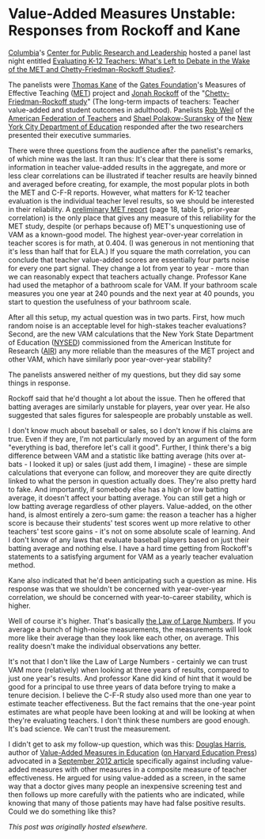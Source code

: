 # Value-Added Measures Unstable: Responses from Rockoff and Kane

<span><a href="http://www.columbia.edu/">Columbia</a>'s <a title="CPRL" href="http://web.law.columbia.edu/public-research-leadership">Center for Public Research and Leadership</a> hosted a panel last night entitled <a href="http://www.tc.columbia.edu/calendar.htm?EventID=12046">Evaluating K-12 Teachers: What's Left to Debate in the Wake of the MET and Chetty-Friedman-Rockoff Studies?</a>.

The panelists were <a href="http://www.gse.harvard.edu/news-impact/tag/thomas-kane/">Thomas Kane</a> of the <a href="http://www.gatesfoundation.org/">Gates Foundation</a>'s Measures of Effective Teaching (<a href="http://www.metproject.org/">MET</a>) project and <a href="http://www4.gsb.columbia.edu/cbs-directory/detail/494805/Jonah%20Rockoff">Jonah Rockoff</a> of the "<a href="http://obs.rc.fas.harvard.edu/chetty/value_added.pdf">Chetty-Friedman-Rockoff study</a>" (The long-term impacts of teachers: Teacher value-added and student outcomes in adulthood). Panelists <a href="http://www.milkeninstitute.org/events/events.taf?EventID=GC07&amp;SPID=2582&amp;cat=allconf&amp;function=show&amp;level1=speakers&amp;level2=bio">Rob Weil</a> of the <a href="http://www.aft.org/">American Federation of Teachers</a> and&#160;<a href="http://en.wikipedia.org/wiki/Shael_Polakow-Suransky">Shael Polakow-Suransky</a> of the <a href="http://schools.nyc.gov/">New York City Department of Education</a> responded after the two researchers presented their executive summaries.

There were three questions from the audience after the panelist's remarks, of which mine was the last. It ran thus: It's clear that there is some information in teacher value-added results in the aggregate, and more or less clear correlations can be illustrated if teacher results are heavily binned and averaged before creating, for example, the most popular plots in both the MET and C-F-R reports. However, what matters for K-12 teacher evaluation is the individual teacher level results, so we should be interested in their reliability. A <a href="http://www.metproject.org/downloads/Preliminary_Findings-Research_Paper.pdf">preliminary MET report</a>&#160;(page 18, table 5, prior-year correlation) is the only place that gives any measure of this reliability for the MET study, despite (or perhaps because of) MET's unquestioning use of VAM as a known-good model. The highest year-over-year correlation in teacher scores is for math, at 0.404. (I was generous in not mentioning that it's less than half that for ELA.) If you square the math correlation, you can conclude that teacher value-added scores are essentially four parts noise for every one part signal. They change a lot from year to year - more than we can reasonably expect that teachers actually change. Professor Kane had used the metaphor of a bathroom scale for VAM. If your bathroom scale measures you one year at 240 pounds and the next year at 40 pounds, you start to question the usefulness of your bathroom scale.

After all this setup, my actual question was in two parts. First, how much random noise is an acceptable level for high-stakes teacher evaluations? Second, are the new VAM calculations that the New York State Department of Education (<a href="http://www.nysed.gov/">NYSED</a>) commissioned from the American Institute for Research (<a href="http://www.metproject.org/downloads/Preliminary_Findings-Research_Paper.pdf">AIR</a>) any more reliable than the measures of the MET project and other VAM, which have similarly poor year-over-year stability?

The panelists answered neither of my questions, but they did say some things in response.

Rockoff said that he'd thought a lot about the issue. Then he offered that batting averages are similarly unstable for players, year over year. He also suggested that sales figures for salespeople are probably unstable as well.

I don't know much about baseball or sales, so I don't know if his claims are true. Even if they are, I'm not particularly moved by an argument of the form "everything is bad, therefore let's call it good". Further, I think there's a big difference between VAM and a statistic like batting average (hits over at-bats - I looked it up) or sales (just add them, I imagine) - these are simple calculations that everyone can follow, and moreover they are quite directly linked to what the person in question actually does. They're also pretty hard to fake. And importantly, if somebody else has a high or low batting average, it doesn't affect your batting average. You can still get a high or low batting average regardless of other players. Value-added, on the other hand, is almost entirely a zero-sum game: the reason a teacher has a higher score is because their students' test scores went up more relative to other teachers' test score gains - it's not on some absolute scale of learning. And I don't know of any laws that evaluate baseball players based on just their batting average and nothing else. I have a hard time getting from Rockoff's statements to a satisfying argument for VAM as a yearly teacher evaluation method.

Kane also indicated that he'd been anticipating such a question as mine. His response was that we shouldn't be concerned with year-over-year correlation, we should be concerned with year-to-career stability, which is higher.

Well of course it's higher. That's basically&#160;<a href="http://en.wikipedia.org/wiki/Law_of_large_numbers">the Law of Large Numbers</a>. If you average a bunch of high-noise measurements, the measurements will look more like their average than they look like each other, on average. This reality doesn't make the individual observations any better.

It's not that I don't like the Law of Large Numbers - certainly we can trust VAM more (relatively) when looking at three years of results, compared to just one year's results. And professor Kane did kind of hint that it would be good for a principal to use three years of data before trying to make a tenure decision. I believe the C-F-R study also used more than one year to estimate teacher effectiveness. But the fact remains that the one-year point estimates are what people have been looking at and will be looking at when they're evaluating teachers. I don't think these numbers are good enough. It's bad science. We can't trust the measurement.

I didn't get to ask my follow-up question, which was this: <a href="http://econ.tulane.edu/profile_harris.shtml">Douglas Harris</a>, author of <a href="http://www.amazon.com/Value-Added-Measures-Education-Every-Educator/dp/1612500005">Value-Added Measures in Education</a> (<a href="http://www.hepg.org/hep/book/132">on Harvard Education Press</a>) advocated in a <a href="http://www.huffingtonpost.com/douglas-n-harris/local-issues-national-spo_b_1893628.html">September 2012 article</a> specifically against including value-added measures with other measures in a composite measure of teacher effectiveness. He argued for using value-added as a screen, in the same way that a doctor gives many people an inexpensive screening test and then follows up more carefully with the patients who are indicated, while knowing that many of those patients may have had false positive results. Could we do something like this?</span>


*This post was originally hosted elsewhere.*
